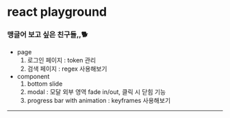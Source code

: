 
<h1>react playground</h1>

<h3>맹글어 보고 싶은 친구들,,🐕</h3>

- page
	1. 로그인 페이지 : token 관리
	2. 검색 페이지 : regex 사용해보기
- component
	1. bottom slide
	2. modal : 모달 외부 영역 fade in/out, 클릭 시 닫힘 기능
	3. progress bar with animation : keyframes 사용해보기


---
		
